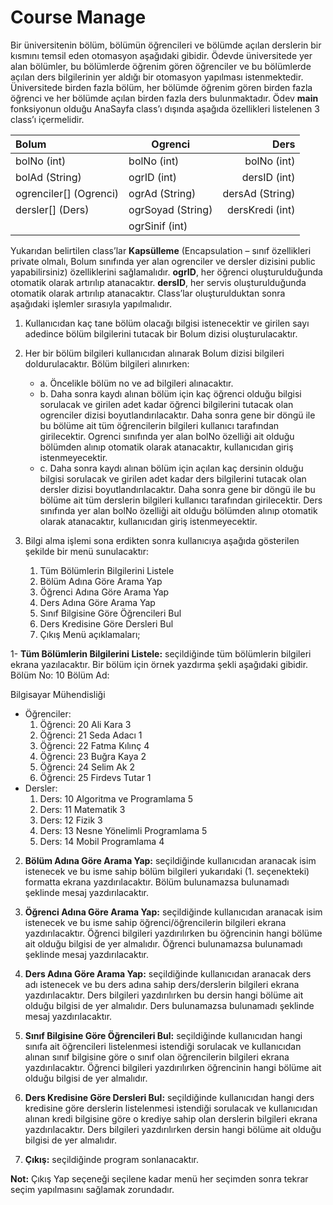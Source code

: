 # Course Manage

Bir üniversitenin bölüm, bölümün öğrencileri ve bölümde açılan derslerin bir kısmını temsil
eden otomasyon aşağıdaki gibidir. Ödevde üniversitede yer alan bölümler, bu bölümlerde
öğrenim gören öğrenciler ve bu bölümlerde açılan ders bilgilerinin yer aldığı bir otomasyon
yapılması istenmektedir. Üniversitede birden fazla bölüm, her bölümde öğrenim gören birden
fazla öğrenci ve her bölümde açılan birden fazla ders bulunmaktadır. Ödev **main** fonksiyonun
olduğu AnaSayfa class’ı dışında aşağıda özellikleri listelenen 3 class’ı içermelidir.


| Bolum                  | Ogrenci           |            Ders |
|:-----------------------|-------------------|----------------:|
| bolNo (int)            | bolNo (int)       |     bolNo (int) |
 | bolAd (String)         | ogrID (int)       |    dersID (int) |
 | ogrenciler[] (Ogrenci) | ogrAd (String)    | dersAd (String) |
 | dersler[] (Ders)       | ogrSoyad (String) | dersKredi (int) |
 |                        | ogrSinif (int)    ||


Yukarıdan belirtilen class’lar **Kapsülleme** (Encapsulation – sınıf özellikleri private olmalı,
Bolum sınıfında yer alan ogrenciler ve dersler dizisini public yapabilirsiniz) özelliklerini
sağlamalıdır. **ogrID**, her öğrenci oluşturulduğunda otomatik olarak artırılıp atanacaktır. **dersID**,
her servis oluşturulduğunda otomatik olarak artırılıp atanacaktır. Class’lar oluşturulduktan
sonra aşağıdaki işlemler sırasıyla yapılmalıdır.

1. Kullanıcıdan kaç tane bölüm olacağı bilgisi istenecektir ve girilen sayı adedince bölüm
   bilgilerini tutacak bir Bolum dizisi oluşturulacaktır.


2. Her bir bölüm bilgileri kullanıcıdan alınarak Bolum dizisi bilgileri
   doldurulacaktır. Bölüm bilgileri alınırken:
   - a. Öncelikle bölüm no ve ad bilgileri alınacaktır. 
   - b. Daha sonra kaydı alınan bölüm için kaç öğrenci olduğu bilgisi sorulacak ve girilen adet kadar öğrenci bilgilerini 
   tutacak olan ogrenciler dizisi boyutlandırılacaktır. Daha sonra gene bir döngü ile bu bölüme ait tüm öğrencilerin 
   bilgileri kullanıcı tarafından girilecektir. Ogrenci sınıfında yer alan bolNo özelliği ait olduğu bölümden alınıp 
   otomatik olarak atanacaktır, kullanıcıdan giriş istenmeyecektir.
   - c. Daha sonra kaydı alınan bölüm için açılan kaç dersinin olduğu bilgisi sorulacak ve
   girilen adet kadar ders bilgilerini tutacak olan dersler dizisi boyutlandırılacaktır. Daha sonra
   gene bir döngü ile bu bölüme ait tüm derslerin bilgileri kullanıcı tarafından girilecektir. Ders
   sınıfında yer alan bolNo özelliği ait olduğu bölümden alınıp otomatik olarak atanacaktır,
   kullanıcıdan giriş istenmeyecektir.

   
3. Bilgi alma işlemi sona erdikten sonra kullanıcıya aşağıda gösterilen şekilde bir menü
   sunulacaktır:


   1. Tüm Bölümlerin Bilgilerini Listele
   2. Bölüm Adına Göre Arama Yap
   3. Öğrenci Adına Göre Arama Yap
   4. Ders Adına Göre Arama Yap
   5. Sınıf Bilgisine Göre Öğrencileri Bul
   6. Ders Kredisine Göre Dersleri Bul
   7. Çıkış
     Menü açıklamaları;


1- **Tüm Bölümlerin Bilgilerini Listele:** seçildiğinde tüm bölümlerin bilgileri ekrana
yazılacaktır. Bir bölüm için örnek yazdırma şekli aşağıdaki gibidir.
Bölüm No: 10 Bölüm Ad: 

Bilgisayar Mühendisliği
 - Öğrenciler:
   1. Öğrenci: 20 Ali Kara 3
   2. Öğrenci: 21 Seda Adacı 1
   3. Öğrenci: 22 Fatma Kılınç 4
   4. Öğrenci: 23 Buğra Kaya 2
   5. Öğrenci: 24 Selim Ak 2
   6. Öğrenci: 25 Firdevs Tutar 1
 - Dersler:
   1. Ders: 10 Algoritma ve Programlama 5
   2. Ders: 11 Matematik 3
   3. Ders: 12 Fizik 3
   4. Ders: 13 Nesne Yönelimli Programlama 5
   5. Ders: 14 Mobil Programlama 4

2. **Bölüm Adına Göre Arama Yap:** seçildiğinde kullanıcıdan aranacak isim istenecek ve
bu isme sahip bölüm bilgileri yukarıdaki (1. seçenekteki) formatta ekrana yazdırılacaktır.
Bölüm bulunamazsa bulunamadı şeklinde mesaj yazdırılacaktır.


3. **Öğrenci Adına Göre Arama Yap:** seçildiğinde kullanıcıdan aranacak isim istenecek ve
bu isme sahip öğrenci/öğrencilerin bilgileri ekrana yazdırılacaktır. Öğrenci bilgileri
yazdırılırken bu öğrencinin hangi bölüme ait olduğu bilgisi de yer almalıdır.
Öğrenci bulunamazsa bulunamadı şeklinde mesaj yazdırılacaktır.


4. **Ders Adına Göre Arama Yap:** seçildiğinde kullanıcıdan aranacak ders adı istenecek ve bu
ders adına sahip ders/derslerin bilgileri ekrana yazdırılacaktır. Ders bilgileri yazdırılırken bu
dersin hangi bölüme ait olduğu bilgisi de yer almalıdır.
Ders bulunamazsa bulunamadı şeklinde mesaj yazdırılacaktır.


5. **Sınıf Bilgisine Göre Öğrencileri Bul:** seçildiğinde kullanıcıdan hangi sınıfa ait öğrencileri
listelenmesi istendiği sorulacak ve kullanıcıdan alınan sınıf bilgisine göre o sınıf olan
öğrencilerin bilgileri ekrana yazdırılacaktır. Öğrenci bilgileri yazdırılırken öğrencinin hangi
bölüme ait olduğu bilgisi de yer almalıdır.


6. **Ders Kredisine Göre Dersleri Bul:** seçildiğinde kullanıcıdan hangi ders kredisine göre
derslerin listelenmesi istendiği sorulacak ve kullanıcıdan alınan kredi bilgisine göre o krediye
sahip olan derslerin bilgileri ekrana yazdırılacaktır. Ders bilgileri yazdırılırken dersin hangi
bölüme ait olduğu bilgisi de yer almalıdır.


7. **Çıkış:** seçildiğinde program sonlanacaktır.


**Not:** Çıkış Yap seçeneği seçilene kadar menü her seçimden sonra tekrar seçim yapılmasını
sağlamak zorundadır.